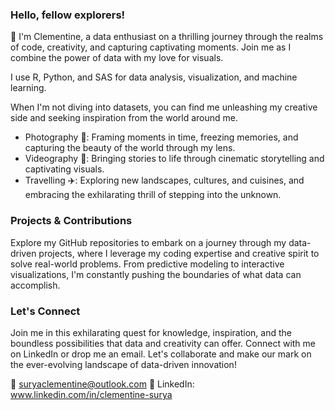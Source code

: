 ### Hello, fellow explorers! 
👋 I'm Clementine, a data enthusiast on a thrilling journey through the realms of code, creativity, and capturing captivating moments. Join me as I combine the power of data with my love for visuals.

I use R, Python, and SAS for data analysis, visualization, and machine learning.

When I'm not diving into datasets, you can find me unleashing my creative side and seeking inspiration from the world around me.
- Photography 📸: Framing moments in time, freezing memories, and capturing the beauty of the world through my lens.
- Videography 🎥: Bringing stories to life through cinematic storytelling and captivating visuals.
- Travelling ✈️: Exploring new landscapes, cultures, and cuisines, and embracing the exhilarating thrill of stepping into the unknown.

### Projects & Contributions
Explore my GitHub repositories to embark on a journey through my data-driven projects, where I leverage my coding expertise and creative spirit to solve real-world problems. 
From predictive modeling to interactive visualizations, I'm constantly pushing the boundaries of what data can accomplish.

### Let's Connect
Join me in this exhilarating quest for knowledge, inspiration, and the boundless possibilities that data and creativity can offer. 
Connect with me on LinkedIn or drop me an email. Let's collaborate and make our mark on the ever-evolving landscape of data-driven innovation!

📧 suryaclementine@outlook.com
💼 LinkedIn: www.linkedin.com/in/clementine-surya
